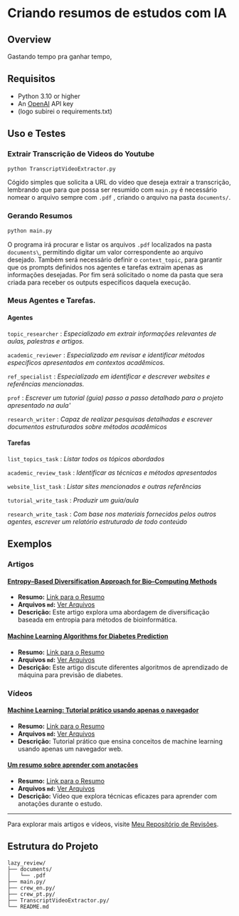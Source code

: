 # Criando resumos de estudos com IA

## Overview
Gastando tempo pra ganhar tempo, 

## Requisitos
- Python 3.10 or higher
- An [OpenAI](https://platform.openai.com) API key
- (logo subirei o requirements.txt)

## Uso e Testes

### Extrair Transcrição de Videos do Youtube
```python
python TranscriptVideoExtractor.py
```

Cógido simples que solicita a URL do vídeo que deseja extrair a transcrição, lembrando que para que possa ser resumido com `main.py` é necessário nomear o arquivo sempre com `.pdf` , criando o arquivo na pasta `documents/`.


### Gerando Resumos 
```python
python main.py
```
O programa irá procurar e listar os arquivos `.pdf` localizados na pasta `documents\`, permitindo digitar um valor correspondente ao arquivo desejado.
Também será necessário definir o `context_topic`, para garantir que os prompts definidos nos agentes e tarefas extraim apenas as informações desejadas.
Por fim será solicitado o nome da pasta que sera criada para receber os outputs específicos daquela execução.

### Meus Agentes e Tarefas.


#### Agentes

`topic_researcher` : _Especializado em extrair informações relevantes de aulas, palestras e artigos._

`academic_reviewer` : _Especializado em revisar e identificar métodos específicos apresentados em contextos acadêmicos._

`ref_specialist` : _Especializado em identificar e descrever websites e referências mencionadas._

`prof` : _Escrever um tutorial (guia) passo a passo detalhado para o projeto apresentado na aula'_

`research_writer` : _Capaz de realizar pesquisas detalhadas e escrever documentos estruturados sobre métodos acadêmicos_

#### Tarefas

`list_topics_task` : _Listar todos os tópicos abordados_

`academic_review_task` : _Identificar as técnicas e métodos apresentados_

`website_list_task` : _Listar sites mencionados e outras referências_

`tutorial_write_task` : _Produzir um guia/aula_

`research_write_task` : _Com base nos materiais fornecidos pelos outros agentes, escrever um relatório estruturado de todo conteúdo_

## Exemplos

### Artigos

#### [Entropy–Based Diversification Approach for Bio–Computing Methods](https://www.mdpi.com/1099-4300/24/9/1293)
- **Resumo:** [Link para o Resumo](https://github.com/NonakaVal/lazy_review/blob/main/art-biocomputing/final_document.md)
- **Arquivos `md`:** [Ver Arquivos](https://github.com/NonakaVal/lazy_review/tree/main/art-biocomputing)
- **Descrição:** Este artigo explora uma abordagem de diversificação baseada em entropia para métodos de bioinformática.

#### [Machine Learning Algorithms for Diabetes Prediction](https://www.sciencedirect.com/science/article/pii/S1877050920300557)
- **Resumo:** [Link para o Resumo](https://github.com/NonakaVal/lazy_review/blob/main/art-Diabetes-Prediction-using-ML-Algorithms/final_document.md)
- **Arquivos `md`:** [Ver Arquivos](https://github.com/NonakaVal/lazy_review/tree/main/art-Diabetes-Prediction-using-ML-Algorithms)
- **Descrição:** Este artigo discute diferentes algoritmos de aprendizado de máquina para previsão de diabetes.

### Vídeos

#### [Machine Learning: Tutorial prático usando apenas o navegador](https://www.youtube.com/watch?v=JyGGMyR3x5I)
- **Resumo:** [Link para o Resumo](https://github.com/NonakaVal/lazy_review/blob/main/vid-dechamps/documento_final.md)
- **Arquivos `md`:** [Ver Arquivos](https://github.com/NonakaVal/lazy_review/tree/main/vid-dechamps)
- **Descrição:** Tutorial prático que ensina conceitos de machine learning usando apenas um navegador web.

#### [Um resumo sobre aprender com anotações](https://www.youtube.com/watch?v=cQ22PERTCBI&t=3s)
- **Resumo:** [Link para o Resumo](https://github.com/NonakaVal/lazy_review/blob/main/vid-meu-video/documento_final.md)
- **Arquivos `md`:** [Ver Arquivos](https://github.com/NonakaVal/lazy_review/tree/main/vid-meu-video)
- **Descrição:** Vídeo que explora técnicas eficazes para aprender com anotações durante o estudo.

---

Para explorar mais artigos e vídeos, visite [Meu Repositório de Revisões](https://github.com/NonakaVal/lazy_review/tree/main).

##  Estrutura do Projeto
```
lazy_review/
├── documents/
│   └── .pdf
├── main.py/
├── crew_en.py/
├── crew_pt.py/
├── TranscriptVideoExtractor.py/
└── README.md
```

